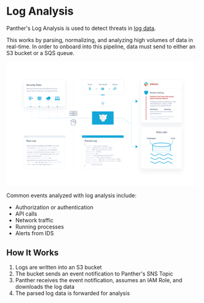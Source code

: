 # Log Analysis

Panther's Log Analysis is used to detect threats in [log data](log-processing/supported-logs).

This works by parsing, normalizing, and analyzing high volumes of data in real-time. In order to onboard into this pipeline, data must send to either an S3 bucket or a SQS queue.

![](../.gitbook/assets/diagrams/panther_overview_transparent.png)

Common events analyzed with log analysis include:
* Authorization or authentication
* API calls
* Network traffic
* Running processes
* Alerts from IDS

## How It Works

1. Logs are written into an S3 bucket
2. The bucket sends an event notification to Panther's SNS Topic
3. Panther receives the event notification, assumes an IAM Role, and downloads the log data
4. The parsed log data is forwarded for analysis
